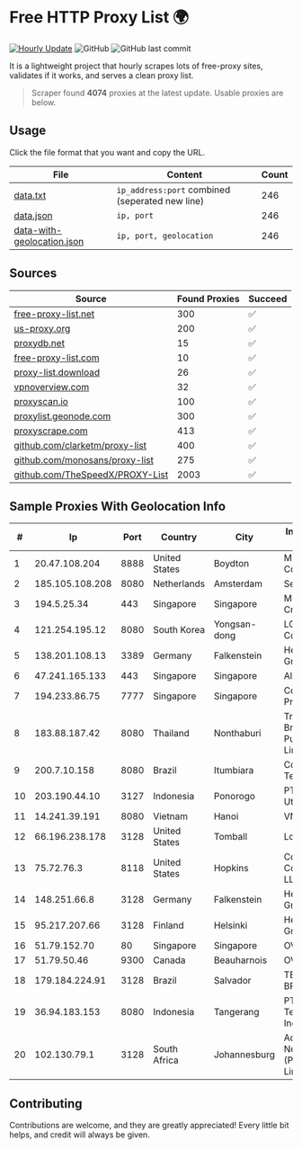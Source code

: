 
# Free HTTP Proxy List 🌍

[![Hourly Update](https://github.com/mertguvencli/http-proxy-list/actions/workflows/main.yml/badge.svg?branch=main)](https://github.com/mertguvencli/http-proxy-list/actions/workflows/main.yml)
![GitHub](https://img.shields.io/github/license/mertguvencli/http-proxy-list)
![GitHub last commit](https://img.shields.io/github/last-commit/mertguvencli/http-proxy-list)

It is a lightweight project that hourly scrapes lots of free-proxy sites, validates if it works, and serves a clean proxy list.


> Scraper found **4074** proxies at the latest update. Usable proxies are below.

## Usage

Click the file format that you want and copy the URL.


|File|Content|Count|
|----|-------|-----|
|[data.txt](https://raw.githubusercontent.com/mertguvencli/http-proxy-list/main/proxy-list/data.txt)|`ip_address:port` combined (seperated new line)|246|
|[data.json](https://raw.githubusercontent.com/mertguvencli/http-proxy-list/main/proxy-list/data.json)|`ip, port`|246|
|[data-with-geolocation.json](https://raw.githubusercontent.com/mertguvencli/http-proxy-list/main/proxy-list/data-with-geolocation.json)|`ip, port, geolocation`|246|

## Sources

|Source|Found Proxies|Succeed|
|------|-------------|-------|
|[free-proxy-list.net](https://free-proxy-list.net)|300|✅|
|[us-proxy.org](https://www.us-proxy.org)|200|✅|
|[proxydb.net](http://proxydb.net)|15|✅|
|[free-proxy-list.com](https://free-proxy-list.com/?page=&port=&type%5B%5D=http&type%5B%5D=https&up_time=0&search=Search)|10|✅|
|[proxy-list.download](https://www.proxy-list.download/HTTP)|26|✅|
|[vpnoverview.com](https://vpnoverview.com/privacy/anonymous-browsing/free-proxy-servers)|32|✅|
|[proxyscan.io](https://www.proxyscan.io)|100|✅|
|[proxylist.geonode.com](https://proxylist.geonode.com/api/proxy-list?limit=300&page=1&sort_by=lastChecked&sort_type=desc&protocols=http,https)|300|✅|
|[proxyscrape.com](https://api.proxyscrape.com/v2/?request=displayproxies&protocol=http&timeout=10000&country=all&ssl=all&anonymity=all)|413|✅|
|[github.com/clarketm/proxy-list](https://raw.githubusercontent.com/clarketm/proxy-list/master/proxy-list-raw.txt)|400|✅|
|[github.com/monosans/proxy-list](https://raw.githubusercontent.com/monosans/proxy-list/main/proxies/http.txt)|275|✅|
|[github.com/TheSpeedX/PROXY-List](https://raw.githubusercontent.com/TheSpeedX/PROXY-List/master/http.txt)|2003|✅|


## Sample Proxies With Geolocation Info

|#|Ip|Port|Country|City|Internet Service Provider|
|-|--|----|-------|----|-------------------------|
|1|20.47.108.204|8888|United States|Boydton|Microsoft Corporation|
|2|185.105.108.208|8080|Netherlands|Amsterdam|Serverius|
|3|194.5.25.34|443|Singapore|Singapore|Mod Mission Critical LLC|
|4|121.254.195.12|8080|South Korea|Yongsan-dong|LG DACOM Corporation|
|5|138.201.108.13|3389|Germany|Falkenstein|Hetzner Online GmbH|
|6|47.241.165.133|443|Singapore|Singapore|Alibaba.com LLC|
|7|194.233.86.75|7777|Singapore|Singapore|Contabo Asia Private Limited|
|8|183.88.187.42|8080|Thailand|Nonthaburi|Triple T Broadband Public Company Limited|
|9|200.7.10.158|8080|Brazil|Itumbiara|Conexao Telematica LTDA|
|10|203.190.44.10|3127|Indonesia|Ponorogo|PT Jaring Lintas Utara|
|11|14.241.39.191|8080|Vietnam|Hanoi|VNPT|
|12|66.196.238.178|3128|United States|Tomball|Logix|
|13|75.72.76.3|8118|United States|Hopkins|Comcast Cable Communications, LLC|
|14|148.251.66.8|3128|Germany|Falkenstein|Hetzner Online GmbH|
|15|95.217.207.66|3128|Finland|Helsinki|Hetzner Online GmbH|
|16|51.79.152.70|80|Singapore|Singapore|OVH SAS|
|17|51.79.50.46|9300|Canada|Beauharnois|OVH SAS|
|18|179.184.224.91|3128|Brazil|Salvador|TELEFÔNICA BRASIL S.A|
|19|36.94.183.153|8080|Indonesia|Tangerang|PT. Telekomunikasi Indonesia|
|20|102.130.79.1|3128|South Africa|Johannesburg|Adnexus Celerity Networks (Proprietary) Limited|



## Contributing

Contributions are welcome, and they are greatly appreciated! Every
little bit helps, and credit will always be given.

